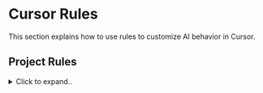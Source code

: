 # Cursor Rules

This section explains how to use rules to customize AI behavior in Cursor.

## Project Rules

<details><summary>Click to expand..</summary>

Example:

<details><summary>Click to expand..</summary>

```mdc
      ---
      description: This rule prohibits the use of wildcard/star exports in JavaScript and TypeScript files. It requires developers to explicitly list each named export rather than using the catch-all export syntax. This practice improves code clarity, makes dependencies explicit, prevents accidental exports, and enables better static analysis and tree-shaking. The rule applies to all JavaScript and TypeScript files in the project and ensures that the codebase maintains clear and intentional export boundaries.
      globs: ["**/*.{ts,tsx,mjs,mts}"]
      alwaysApply: false
      tags: ["exports", "imports", "clarity", "tree-shaking", "maintainability", "typescript", "javascript"]
      priority: 80
      version: "1.1"
      ---
      
      # No Star Exports in JavaScript/TypeScript
      
      ## Critical Rules
      
      1.  **NEVER** use star/wildcard exports (`export * from './file'`) in JavaScript or TypeScript files. 🚫
      2.  **ALWAYS** explicitly list each named export when re-exporting from another file. ✅
      3.  When exporting from another module, use named exports with destructuring: `export { name1, name2 } from './file'`.
      4.  For default exports being re-exported, use the explicit syntax: `export { default as ComponentName } from './file'`. (Ensure the source file actually has a default export).
      5.  When creating barrel files (index.ts/js), list all exports individually.
      6.  Clearly identify what specific functionality is being exported from each imported module.
      7.  If many exports need to be re-exported, list them systematically, grouped by source file for better organization.
      8.  When refactoring existing code, replace **ALL** star exports with explicit named exports.
      
      ## Examples
      
      <example>
      // ✅ CORRECT - Explicit named exports
      
      // Explicitly list each export being re-exported
      export { EvidentService } from './EvidentServiceClass.ts'
      export { setAbb, resetSpecificAbbs, checkOrCreateAbbs } from './abbreviation.ts'
      export { executeUserSql } from './sql.ts'
      
      // Re-exporting a default export with a specific name
      export { default as UserComponent } from './UserComponent.ts'
      
      // Grouped by source for better organization when there are many exports
      // From authentication module
      export { login, logout, validateToken } from './auth/authentication.ts'
      export { hasPermission, Role, Permission } from './auth/authorization.ts'
      
      // Using aliased exports when needed
      export { default as Button } from './components/Button.ts'
      export { default as TextField } from './components/TextField.ts'
      export { submitForm as sendFormData } from './forms/submission.ts'
      </example>
      
      <example type="invalid">
      // ❌ INCORRECT - Using star exports
      
      // Generic star exports that hide what's actually being exported
      export * from './EvidentServiceClass.ts'
      export * from './abbreviation.ts'
      export * from './sql.ts'
      
      // Star export with default export being re-exported
      export * from './components/Button.ts'
      
      // Star exports in barrel files
      // index.ts
      export * from './models/user.ts'
      export * from './models/post.ts'
      export * from './utils/helpers.ts'
      </example>
      
      ## Why This Rule Is Important
      
      1. **Explicitness and Clarity**: Explicit exports clearly communicate which specific functions, classes, or values are being exported. This makes it easier for developers to understand what a module provides without having to examine the source files.
      
      2. **Better Tree-Shaking**: Bundlers like Webpack and Rollup can more effectively perform tree-shaking (dead code elimination) when exports are explicit. Star exports can prevent proper tree-shaking because the bundler cannot determine which exports are actually used.
      
      3. **Prevents Accidental Exports**: Star exports can inadvertently expose internal implementation details or utilities that were not meant to be part of the public API. Explicit exports ensure only intended functionality is exposed.
      
      4. **Avoids Name Collisions**: When using star exports from multiple modules, name collisions can occur silently, with later exports overriding earlier ones. Explicit exports make such conflicts immediately visible.
      
      5. **Improves Code Navigation**: IDEs and code analysis tools can more easily track explicit imports and exports, improving features like "Go to Definition" and refactoring capabilities.
      
      6. **Better Documentation**: Explicit exports serve as a form of documentation, clearly showing the public API of a module at the export site rather than requiring developers to look through the source files.
      
      ## Implementing This Rule
      
      ### When Creating New Files
      
      When creating new barrel files or modules that re-export from other files:
      
      ```typescript
      // In index.ts, instead of:
      export * from './user-service'
      
      // Do this:
      export { 
        createUser, 
        getUserById, 
        updateUser, 
        deleteUser 
      } from './user-service'
      ```
      
      ### When Refactoring Existing Code
      
      To refactor existing star exports:
      
      1. Identify all exports from the source module:
         ```typescript
         // Check the './user-service.ts' file to see what it exports
         ```
      
      2. Replace the star export with explicit named exports:
         ```typescript
         // Replace:
         export * from './user-service'
         
         // With:
         export { 
           createUser, 
           getUserById, 
           updateUser, 
           deleteUser 
         } from './user-service'
         ```
      
      ### Handling Default Exports
      
      For modules with default exports, ensure you explicitly re-export them using the `default as` syntax. The source module must, of course, have a default export.
      
      ```typescript
      // Source file: ./Button.ts
      // export default class Button { ... }
      
      // Barrel file: ./components/index.ts
      // Instead of (doesn't re-export the default):
      // export * from './Button' 
      
      // Do this:
      export { default as Button } from './Button'
      ```
      
      ## Edge Cases and Exceptions
      
      There are **no exceptions** to this rule. All star exports **MUST** be replaced with explicit named exports, even in the following cases:
      
      1.  **Large Number of Exports**: Even when a module exports many items, they **MUST** all be listed explicitly. This may make the export statement longer but maintains clarity, intentionality, and toolability.
      
      2.  **Re-exporting an Entire API**: When creating a facade or adapter over another library, each re-exported item **MUST** still be listed explicitly.
      
      3.  **Type Exports (TypeScript)**: This rule applies equally to type exports. Since TypeScript **does not allow `export type * from './file';`**, you are already required to use explicit type re-exports: `export type { TypeName1, TypeName2 } from './file'`. This rule reinforces that this explicit practice should be followed for *all* exports, not just types. 
```


Project rules offer a powerful and flexible system with path-specific configurations. Project rules are stored in the `.cursor/rules` directory and provide granular control over AI behavior in different parts of your project.

### How They Work

- **Semantic Descriptions:** Each rule can include a description of when it should be applied.
- **File Pattern Matching:** Use glob patterns to specify which files/folders the rule applies to.
- **Automatic Attachment:** Rules can be automatically included when matching files are referenced.
- **Reference Files:** Use `@file` in your project rules to include them as context when the rule is applied.

You can reference rule files using `@file`, allowing you to chain multiple rules together.

You can create a new rule using the command palette with `Cmd + Shift + P > New Cursor Rule`. By using project rules, you also get the benefit of version control since it's just a file.

### Example Use Cases

- Framework-specific rules for certain file types (e.g., SolidJS preferences for `.tsx` files).
- Special handling for auto-generated files (e.g., `.proto` files).
- Custom UI development patterns.
- Code style and architecture preferences for specific folders.



</details>














<br><br>
___
<br><br>


## Global Rules

<details><summary>Click to expand..</summary>

Global rules can be added by modifying the **Rules for AI** section under **Cursor Settings > General > Rules for AI**.

This is useful if you want to specify rules that should always be included in every project, like output language, length of responses, etc.

### List
- https://cursor.directory/rules

</details>


<br><br>
___
<br><br>


## .cursorrules File

<details><summary>Click to expand..</summary>

For backward compatibility, you can still use a `.cursorrules` file in the root of your project. However, this feature will eventually be removed. We recommend migrating to the new **Project Rules** system for better flexibility and control. 

</details>
